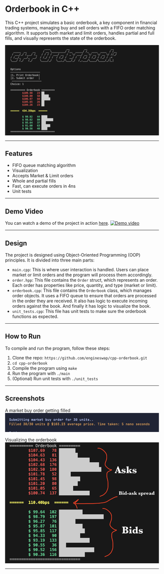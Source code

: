 # Orderbook in C++

This C++ project simulates a basic orderbook, a key component in financial trading systems, managing buy and sell orders with a FIFO order matching algorithm. It supports both market and limit orders, handles partial and full fills, and visually represents the state of the orderbook. 


![Screenshot 1](./screenshots/ss1.png)
***
## Features

* FIFO queue matching algorithm
* Visualization
* Accepts Market & Limit orders
* Whole and partial fills
* Fast, can execute orders in 4ns
* Unit tests

***
## Demo Video
You can watch a demo of the project in action [here](https://www.youtube.com/watch?v=E2y5wiBO1oE).
[![Demo video](https://img.youtube.com/vi/E2y5wiBO1oE/0.jpg)](https://www.youtube.com/watch?v=E2y5wiBO1oE)
***

## Design

The project is designed using Object-Oriented Programming (OOP) principles. It is divided into three main parts:

- `main.cpp`: This is where user interaction is handled. Users can place market or limit orders and the program will process them accordingly.
- `order.hpp`: This file contains the `Order` struct, which represents an order. Each order has properties like price, quantity, and type (market or limit).
- `orderbook.cpp`: This file contains the `Orderbook` class, which manages order objects. It uses a FIFO queue to ensure that orders are processed in the order they are received. It also has logic to execute incoming orders against the book. And finally it has logic to visualize the book.
- `unit_tests.cpp`: This file has unit tests to make sure the orderbook functions as expected.
***

## How to Run

To compile and run the program, follow these steps:

1. Clone the repo: ``https://github.com/engineswap/cpp-orderbook.git``
2. ``cd cpp-orderbook``
3. Compile the program using `make` 
4. Run the program with `./main`
5. (Optional) Run unit tests with `./unit_tests`

***

## Screenshots

A market buy order getting filled
![Screenshot 1](./screenshots/ss3.png)


Visualizing the orderbook
![Screenshot 3](./screenshots/ss4.png)
***
